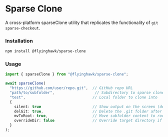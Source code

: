# Sparse Clone
A cross-platform sparseClone utility that replicates the functionality of `git sparse-checkout`.

### Installation 
```bash
npm install @flyinghawk/sparse-clone
```

### Usage

```ts
import { sparseClone } from "@flyinghawk/sparse-clone";

await sparseClone(
  "https://github.com/user/repo.git",  // GitHub repo URL
  "path/to/subfolder",                  // Subdirectory to sparse clone
  "test",                              // Local folder to clone into
  {
    silent: true                       // Show output on the screen (default: true)
    delGit: true,                      // Delete the .git folder after clone (default: true)
    mvToRoot: true,                    // Move subfolder content to root of target (default: true)
    overrideDir: false                 // Override target directory if exists (default: false)
  }
);

```
